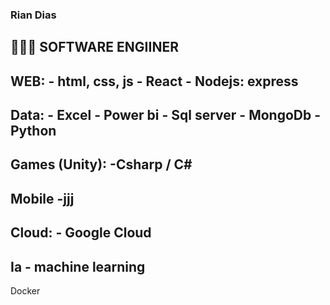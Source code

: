 ### Rian Dias

👨🏿‍💻 SOFTWARE ENGIINER
-
  WEB:
    - html, css, js
    - React
    - Nodejs: express
 - 
   Data:
    - Excel
    - Power bi
    - Sql server
    - MongoDb
    - Python
-
   Games (Unity):
    -Csharp / C#
-    
   Mobile
    -jjj
-
   Cloud:
    - Google Cloud
-   
   Ia
    - machine learning
 -
   Docker


